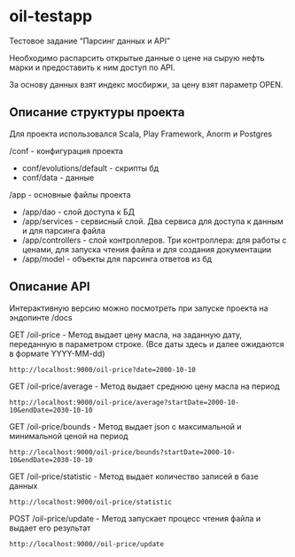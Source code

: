 # oil-testapp

Тестовое задание “Парсинг данных и API”

Необходимо распарсить открытые данные о цене на сырую нефть марки и предоставить к ним доступ по API.

За основу данных взят индекс мосбиржи, за цену взят параметр OPEN.

## Описание структуры проекта

Для проекта использовался Scala, Play Framework, Anorm и Postgres

/conf - конфигурация проекта

- conf/evolutions/default - скрипты бд
- conf/data - данные

/app - основные файлы проекта

- /app/dao - слой доступа к БД
- /app/services - сервисный слой. Два сервиса для доступа к данным и для парсинга файла
- /app/controllers - слой контроллеров. Три контроллера: для работы с ценами, для запуска чтения файла и для создания
  документации
- /app/model - объекты для парсинга ответов из бд

## Описание API

Интерактивную версию можно посмотреть при запуске проекта на эндопинте /docs

GET /oil-price - Метод выдает цену масла, на заданную дату, переданную в параметром строке. (Все даты здесь и далее
ожидаются в формате YYYY-MM-dd)

`http://localhost:9000/oil-price?date=2000-10-10`

GET /oil-price/average - Метод выдает среднюю цену масла на период

`http://localhost:9000/oil-price/average?startDate=2000-10-10&endDate=2030-10-10`

GET /oil-price/bounds - Метод выдает json c максимальной и минимальной ценой на период

`http://localhost:9000/oil-price/bounds?startDate=2000-10-10&endDate=2030-10-10`

GET /oil-price/statistic - Метод выдает количество записей в базе данных

`http://localhost:9000/oil-price/statistic`

POST /oil-price/update - Метод запускает процесс чтения файла и выдает его результат

`http://localhost:9000//oil-price/update`